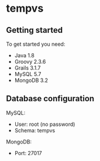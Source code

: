# tempvs
## Getting started

To get started you need:
 * Java 1.8
 * Groovy 2.3.6
 * Grails 3.1.7
 * MySQL 5.7
 * MongoDB 3.2
 
## Database configuration

MySQL:
 * User: root (no password)
 * Schema: tempvs

MongoDB:
 * Port: 27017
 